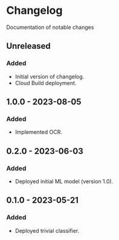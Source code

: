 # Changelog
Documentation of notable changes

## Unreleased
### Added
- Initial version of changelog.
- Cloud Build deployment.

## 1.0.0 - 2023-08-05
### Added
- Implemented OCR.

## 0.2.0 - 2023-06-03
### Added
- Deployed initial ML model (version 1.0).

## 0.1.0 - 2023-05-21
### Added
- Deployed trivial classifier.